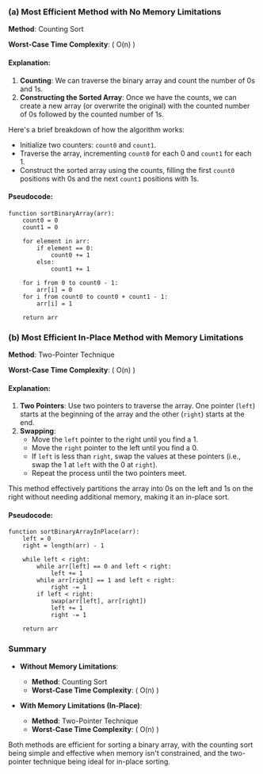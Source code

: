 ### (a) Most Efficient Method with No Memory Limitations

**Method**: Counting Sort

**Worst-Case Time Complexity**: \( O(n) \)

#### Explanation:
1. **Counting**: We can traverse the binary array and count the number of 0s and 1s.
2. **Constructing the Sorted Array**: Once we have the counts, we can create a new array (or overwrite the original) with the counted number of 0s followed by the counted number of 1s.

Here's a brief breakdown of how the algorithm works:
- Initialize two counters: `count0` and `count1`.
- Traverse the array, incrementing `count0` for each 0 and `count1` for each 1.
- Construct the sorted array using the counts, filling the first `count0` positions with 0s and the next `count1` positions with 1s.

#### Pseudocode:
```plaintext
function sortBinaryArray(arr):
    count0 = 0
    count1 = 0

    for element in arr:
        if element == 0:
            count0 += 1
        else:
            count1 += 1

    for i from 0 to count0 - 1:
        arr[i] = 0
    for i from count0 to count0 + count1 - 1:
        arr[i] = 1

    return arr
```

### (b) Most Efficient In-Place Method with Memory Limitations

**Method**: Two-Pointer Technique

**Worst-Case Time Complexity**: \( O(n) \)

#### Explanation:
1. **Two Pointers**: Use two pointers to traverse the array. One pointer (`left`) starts at the beginning of the array and the other (`right`) starts at the end.
2. **Swapping**: 
   - Move the `left` pointer to the right until you find a 1.
   - Move the `right` pointer to the left until you find a 0.
   - If `left` is less than `right`, swap the values at these pointers (i.e., swap the 1 at `left` with the 0 at `right`).
   - Repeat the process until the two pointers meet.

This method effectively partitions the array into 0s on the left and 1s on the right without needing additional memory, making it an in-place sort.

#### Pseudocode:
```plaintext
function sortBinaryArrayInPlace(arr):
    left = 0
    right = length(arr) - 1

    while left < right:
        while arr[left] == 0 and left < right:
            left += 1
        while arr[right] == 1 and left < right:
            right -= 1
        if left < right:
            swap(arr[left], arr[right])
            left += 1
            right -= 1

    return arr
```

### Summary

- **Without Memory Limitations**: 
  - **Method**: Counting Sort
  - **Worst-Case Time Complexity**: \( O(n) \)

- **With Memory Limitations (In-Place)**: 
  - **Method**: Two-Pointer Technique
  - **Worst-Case Time Complexity**: \( O(n) \)

Both methods are efficient for sorting a binary array, with the counting sort being simple and effective when memory isn't constrained, and the two-pointer technique being ideal for in-place sorting.
